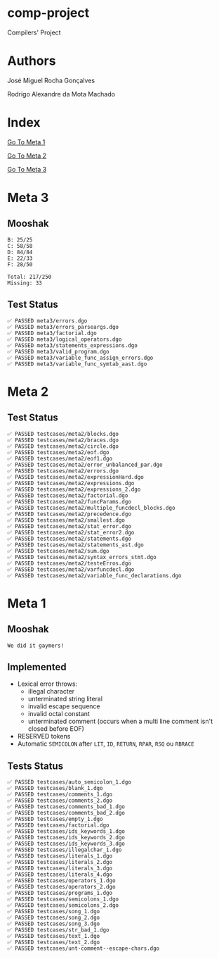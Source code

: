 # comp-project

Compilers' Project

# Authors

José Miguel Rocha Gonçalves

Rodrigo Alexandre da Mota Machado


# Index

[Go To Meta 1](#meta-1)

[Go To Meta 2](#meta-2)

[Go To Meta 3](#meta-3)

# Meta 3

## Mooshak 

```
B: 25/25
C: 58/58
D: 84/84
E: 22/33
F: 28/50

Total: 217/250
Missing: 33
```

## Test Status

```
✅ PASSED meta3/errors.dgo
✅ PASSED meta3/errors_parseargs.dgo
✅ PASSED meta3/factorial.dgo
✅ PASSED meta3/logical_operators.dgo
✅ PASSED meta3/statements_expressions.dgo
✅ PASSED meta3/valid_program.dgo
✅ PASSED meta3/variable_func_assign_errors.dgo
✅ PASSED meta3/variable_func_symtab_aast.dgo

```

# Meta 2

## Test Status

```
✅ PASSED testcases/meta2/blocks.dgo
✅ PASSED testcases/meta2/braces.dgo
✅ PASSED testcases/meta2/circle.dgo
✅ PASSED testcases/meta2/eof.dgo
✅ PASSED testcases/meta2/eof1.dgo
✅ PASSED testcases/meta2/error_unbalanced_par.dgo
✅ PASSED testcases/meta2/errors.dgo
✅ PASSED testcases/meta2/expressionHard.dgo
✅ PASSED testcases/meta2/expressions.dgo
✅ PASSED testcases/meta2/expressions_2.dgo
✅ PASSED testcases/meta2/factorial.dgo
✅ PASSED testcases/meta2/funcParams.dgo
✅ PASSED testcases/meta2/multiple_funcdecl_blocks.dgo
✅ PASSED testcases/meta2/precedence.dgo
✅ PASSED testcases/meta2/smallest.dgo
✅ PASSED testcases/meta2/stat_error.dgo
✅ PASSED testcases/meta2/stat_error2.dgo
✅ PASSED testcases/meta2/statements.dgo
✅ PASSED testcases/meta2/statements_ast.dgo
✅ PASSED testcases/meta2/sum.dgo
✅ PASSED testcases/meta2/syntax_errors_stmt.dgo
✅ PASSED testcases/meta2/testeErros.dgo
✅ PASSED testcases/meta2/varfuncdecl.dgo
✅ PASSED testcases/meta2/variable_func_declarations.dgo
```

# Meta 1

## Mooshak

```
We did it gaymers!
```

## Implemented

* Lexical error throws:
  * illegal character
  * unterminated string literal
  * invalid escape sequence
  * invalid octal constant
  * unterminated comment (occurs when a multi line comment isn't closed before EOF)
* RESERVED tokens
* Automatic `SEMICOLON` after `LIT`, `ID`, `RETURN`, `RPAR`, `RSQ` ou `RBRACE`

## Tests Status

```
✅ PASSED testcases/auto_semicolon_1.dgo
✅ PASSED testcases/blank_1.dgo
✅ PASSED testcases/comments_1.dgo
✅ PASSED testcases/comments_2.dgo
✅ PASSED testcases/comments_bad_1.dgo
✅ PASSED testcases/comments_bad_2.dgo
✅ PASSED testcases/empty_1.dgo
✅ PASSED testcases/factorial.dgo
✅ PASSED testcases/ids_keywords_1.dgo
✅ PASSED testcases/ids_keywords_2.dgo
✅ PASSED testcases/ids_keywords_3.dgo
✅ PASSED testcases/illegalchar_1.dgo
✅ PASSED testcases/literals_1.dgo
✅ PASSED testcases/literals_2.dgo
✅ PASSED testcases/literals_3.dgo
✅ PASSED testcases/literals_4.dgo
✅ PASSED testcases/operators_1.dgo
✅ PASSED testcases/operators_2.dgo
✅ PASSED testcases/programs_1.dgo
✅ PASSED testcases/semicolons_1.dgo
✅ PASSED testcases/semicolons_2.dgo
✅ PASSED testcases/song_1.dgo
✅ PASSED testcases/song_2.dgo
✅ PASSED testcases/song_3.dgo
✅ PASSED testcases/str_bad_1.dgo
✅ PASSED testcases/text_1.dgo
✅ PASSED testcases/text_2.dgo
✅ PASSED testcases/unt-comment--escape-chars.dgo
```
